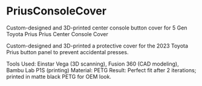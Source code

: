 # PriusConsoleCover
Custom-designed and 3D-printed center console button cover for 5 Gen Toyota Prius
Prius Center Console Cover

Custom-designed and 3D-printed a protective cover for the 2023 Toyota Prius button panel to prevent accidental presses.

Tools Used: Einstar Vega (3D scanning), Fusion 360 (CAD modeling), Bambu Lab P1S (printing)
Material: PETG
Result: Perfect fit after 2 iterations; printed in matte black PETG for OEM look.
